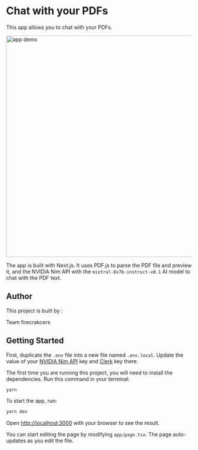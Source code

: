 # Chat with your PDFs


This app allows you to chat with your PDFs.

<img src="https://s9.gifyu.com/images/SVJIG.gif" alt="app demo" width=600>

The app is built with Next.js. It uses PDF.js to parse the PDF file and preview it, and the NVIDIA Nim API with the `mixtral-8x7b-instruct-v0.1` AI model to chat with the PDF text.

## Author

This project is built by :

Team firecrakcers

## Getting Started

First, duplicate the `.env` file into a new file named `.env.local`. Update the value of your [NVIDIA Nim API](https://build.nvidia.com/explore/discover) key and [Clerk](https://clerk.com/docs/upgrade-guides/api-keys) key there.

The first time you are running this project, you will need to install the dependencies. Run this command in your terminal:

```bash
yarn
```

To start the app, run:

```bash
yarn dev
```

Open [http://localhost:3000](http://localhost:3000) with your browser to see the result.

You can start editing the page by modifying `app/page.tsx`. The page auto-updates as you edit the file.
